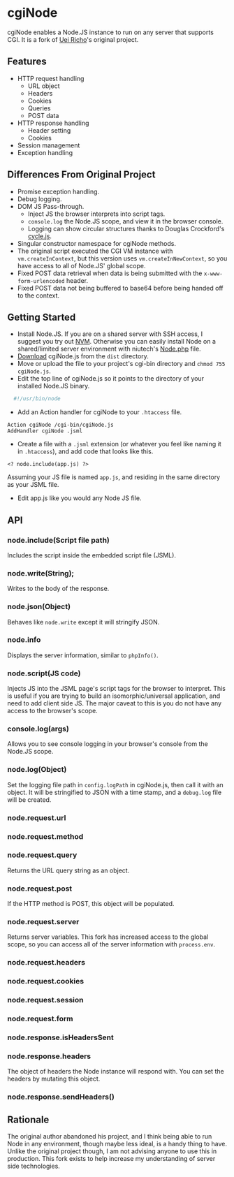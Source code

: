 # cgiNode

cgiNode enables a Node.JS instance to run on any server that supports CGI. It is a fork of [Uei Richo](https://github.com/UeiRicho/cgi-node)'s original project.

## Features
* HTTP request handling
  * URL object
  * Headers
  * Cookies
  * Queries
  * POST data
* HTTP response handling
  * Header setting
  * Cookies
* Session management
* Exception handling

## Differences From Original Project

* Promise exception handling.
* Debug logging.
* DOM JS Pass-through.
  * Inject JS the browser interprets into script tags.
  * ```console.log``` the Node.JS scope, and view it in the browser console.
  * Logging can show circular structures thanks to Douglas Crockford's [cycle.js](https://github.com/douglascrockford/JSON-js).
* Singular constructor namespace for cgiNode methods.
* The original script executed the CGI VM instance with ```vm.createInContext```, but this version uses ```vm.createInNewContext```, so you have access to all of Node.JS' global scope.
* Fixed POST data retrieval when data is being submitted with the ```x-www-form-urlencoded``` header.
* Fixed POST data not being buffered to base64 before being handed off to the context.

## Getting Started

* Install Node.JS. If you are on a shared server with SSH access, I suggest you try out [NVM](https://github.com/creationix/nvm). Otherwise you can easily install Node on a shared/limited server environment with niutech's [Node.php](https://github.com/niutech/node.php) file.
* [Download]() cgiNode.js from the ```dist``` directory.
* Move or upload the file to your project's cgi-bin directory and ```chmod 755 cgiNode.js```.
* Edit the top line of cgiNode.js so it points to the directory of your installed Node.JS binary.
```sh
  #!/usr/bin/node
```
* Add an Action handler for cgiNode to your ```.htaccess``` file.

```
Action cgiNode /cgi-bin/cgiNode.js
AddHandler cgiNode .jsml
```
* Create a file with a ```.jsml``` extension (or whatever you feel like naming it in ```.htaccess```), and add code that looks like this.
```
<? node.include(app.js) ?>
```

Assuming your JS file is named ```app.js```, and residing in the same directory as your JSML file.

* Edit app.js like you would any Node JS file.

## API

### node.include(Script file path)

Includes the script inside the embedded script file (JSML).

### node.write(String);

Writes to the body of the response.

### node.json(Object)

Behaves like ```node.write``` except it will stringify JSON.

### node.info

Displays the server information, similar to ```phpInfo()```.

### node.script(JS code)

Injects JS into the JSML page's script tags for the browser to interpret. This is useful if you are trying to build an isomorphic/universal application, and need to add client side JS. The major caveat to this is you do not have any access to the browser's scope.

### console.log(args)

Allows you to see console logging in your browser's console from the Node.JS scope.

### node.log(Object)

Set the logging file path in ```config.logPath``` in cgiNode.js, then call it with an object. It will be stringified to JSON with a time stamp, and a ```debug.log``` file will be created.

### node.request.url
### node.request.method
### node.request.query

Returns the URL query string as an object.

### node.request.post

If the HTTP method is POST, this object will be populated.

### node.request.server

Returns server variables. This fork has increased access to the global scope, so you can access all of the server information with ```process.env```.

### node.request.headers
### node.request.cookies
### node.request.session
### node.request.form
### node.response.isHeadersSent
### node.response.headers

The object of headers the Node instance will respond with. You can set the headers by mutating this object.

### node.response.sendHeaders()

## Rationale

The original author abandoned his project, and I think being able to run Node in any environment, though maybe less ideal, is a handy thing to have. Unlike the original project though, I am not advising anyone to use this in production. This fork exists to help increase my understanding of server side technologies.